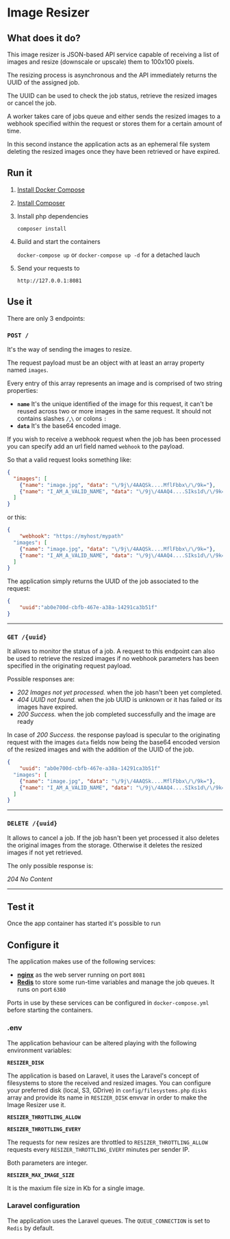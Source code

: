 # Image Resizer

## What does it do?

This image resizer is JSON-based API service capable of receiving a list of images and resize (downscale or upscale) them to 100x100 pixels.

The resizing process is asynchronous and the API immediately returns the UUID of the assigned job. 

The UUID can be used to check the job status, retrieve the resized images or cancel the job.

A worker takes care of jobs queue and either sends the resized images to a webhook specified within the request or stores them for a certain amount of time.

In this second instance the application acts as an ephemeral file system deleting the resized images once they have been retrieved or have expired.

## Run it

1. [Install Docker Compose](https://docs.docker.com/compose/install/)

2. [Install Composer](https://getcomposer.org/download/)

3. Install php dependencies 
	
	`composer install`
	
4. Build and start the containers

   `docker-compose up` or `docker-compose up -d` for a detached lauch

5. Send your requests to 

   `http://127.0.0.1:8081` 

## Use it

There are only 3 endpoints:

### `POST /`

It's the way of sending the images to resize. 

The request payload must be an object with at least an array property named `images`. 

Every entry of this array represents an image and is comprised of two string properties:

- **`name`** It's the unique identified of the image for this request, it can't be reused across two or more images in the same request. It should not contains slashes `/`,`\` or colons `:`
- **`data`** It's the base64 encoded image.

If you wish to receive a webhook request when the job has been processed you can specify add an url field named `webhook` to the payload. 

So that a valid request looks something like:

```json
{
  "images": [
    {"name": "image.jpg", "data": "\/9j\/4AAQSk....MflFbbx\/\/9k="},
    {"name": "I_AM_A_VALID_NAME", "data": "\/9j\/4AAQ4....SIks1d\/\/9k="},
  ]
}
```

or this:

```json
{
	"webhook": "https://myhost/mypath"
  "images": [
    {"name": "image.jpg", "data": "\/9j\/4AAQSk....MflFbbx\/\/9k="},
    {"name": "I_AM_A_VALID_NAME", "data": "\/9j\/4AAQ4....SIks1d\/\/9k="},
  ]
}
```

The application simply returns the UUID of the job associated to the request:

```json
{
	"uuid":"ab0e700d-cbfb-467e-a38a-14291ca3b51f"
}
```



<hr>

### `GET /{uuid}`

It allows to monitor the status of a job. A request to this endpoint can also be used to retrieve the resized images if no webhook parameters has been specified in the originating request payload.

Possible responses are:

- *202 Images not yet processed.* when the job hasn't been yet completed.
- *404 UUID not found.* when the job UUID is unknown or it has failed or its images have expired.
- *200 Success.* when the job completed successfully and the image are ready

In case of *200 Success.* the response payload is specular to the originating request with the images `data` fields now being the base64 encoded version of the resized images and with the addition of the UUID of the job.

```json
{
	"uuid": "ab0e700d-cbfb-467e-a38a-14291ca3b51f"
  "images": [
    {"name": "image.jpg", "data": "\/9j\/4AAQSk....MflFbbx\/\/9k="},
    {"name": "I_AM_A_VALID_NAME", "data": "\/9j\/4AAQ4....SIks1d\/\/9k="},
  ]
}
```

<hr>

### `DELETE /{uuid}`

It allows to cancel a job. If the job hasn't been yet processed it also deletes the original images from the storage. Otherwise it deletes the resized images if not yet retrieved.

The only possible response is:

*204 No Content*

<hr>

## Test it

Once the app container has started it's possible to run 

## Configure it

The application makes use of the following services:

- **[nginx](https://www.nginx.com/)** as the web server running on port `8081`
- **[Redis](https://redis.io/)** to store some run-time variables and manage the job queues. It runs on port `6380`

Ports in use by these services can be configured in `docker-compose.yml` before starting the containers.

### .env

The application behaviour can be altered playing with the following environment variables:

**`RESIZER_DISK`**

 The application is based on Laravel, it uses the Laravel's concept of filesystems to store the received and resized images. You can configure your preferred disk (local, S3, GDrive) in `config/filesystems.php` `disks` array and provide its name in `RESIZER_DISK` envvar in order to make the Image Resizer use it.

**`RESIZER_THROTTLING_ALLOW`** 

**`RESIZER_THROTTLING_EVERY`** 

The requests for new resizes are throttled to `RESIZER_THROTTLING_ALLOW` requests every `RESIZER_THROTTLING_EVERY` minutes per sender IP. 

Both parameters are integer.

**`RESIZER_MAX_IMAGE_SIZE`**

It is the maxium file size in Kb for a single image.



### Laravel configuration

The application uses the Laravel queues. The `QUEUE_CONNECTION` is set to `Redis` by default.



